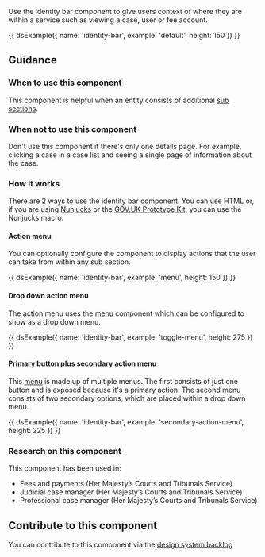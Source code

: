 Use the identity bar component to give users context of where they are within a service such as viewing a case, user or fee account.

{{ dsExample({
  name: 'identity-bar',
  example: 'default',
  height: 150
}) }}

## Guidance

### When to use this component

This component is helpful when an entity consists of additional [sub sections](/components/sub-navigation/).

### When not to use this component

Don't use this component if there's only one details page. For example, clicking a case in a case list and seeing a single page of information about the case.

### How it works

There are 2 ways to use the identity bar component. You can use HTML or, if you are using [Nunjucks](https://mozilla.github.io/nunjucks/) or the [GOV.UK Prototype Kit](https://govuk-prototype-kit.herokuapp.com/), you can use the Nunjucks macro.

#### Action menu

You can optionally configure the component to display actions that the user can take from within any sub section.

{{ dsExample({
  name: 'identity-bar',
  example: 'menu',
  height: 150
}) }}

#### Drop down action menu

The action menu uses the [menu](/components/menu/) component which can be configured to show as a drop down menu.

{{ dsExample({
  name: 'identity-bar',
  example: 'toggle-menu',
  height: 275
}) }}

#### Primary button plus secondary action menu

This [menu](/components/menu/) is made up of multiple menus. The first consists of just one button and is exposed because it's a primary action. The second menu consists of two secondary options, which are placed within a drop down menu.

{{ dsExample({
  name: 'identity-bar',
  example: 'secondary-action-menu',
  height: 225
}) }}

### Research on this component

This component has been used in:

- Fees and payments (Her Majesty’s Courts and Tribunals Service)
- Judicial case manager (Her Majesty’s Courts and Tribunals Service)
- Professional case manager (Her Majesty’s Courts and Tribunals Service)

## Contribute to this component

You can contribute to this component via the [design system backlog](https://github.com/ministryofjustice/mojdt-design-system-backlog/)